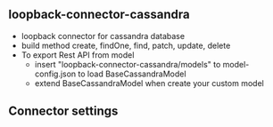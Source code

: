 ## loopback-connector-cassandra

- loopback connector for cassandra database
- build method create, findOne, find, patch, update, delete
- To export Rest API from model
    + insert "loopback-connector-cassandra/models" to model-config.json to load BaseCassandraModel
    + extend BaseCassandraModel when create your custom model


## Connector settings

